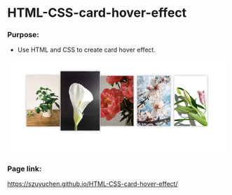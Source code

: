 # HTML-CSS-card-hover-effect

### Purpose: 

- Use HTML and CSS to create card hover effect.

<img src="https://github.com/szuyuchen/HTML-CSS-card-hover-effect/blob/main/sample-image.png?raw=true" width=500>

### Page link:

https://szuyuchen.github.io/HTML-CSS-card-hover-effect/

